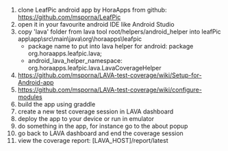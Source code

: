 1. clone LeafPic android app by HoraApps from github: https://github.com/msporna/LeafPic
1. open it in your favourite android IDE like Android Studio
1. copy 'lava' folder from lava tool root/helpers/android_helper into leafPic app\app\src\main\java\org\horaapps\leafpic
    * package name to put into lava helper for android: package org.horaapps.leafpic.lava;
    * android_lava_helper_namespace: org.horaapps.leafpic.lava.LavaCoverageHelper
1. https://github.com/msporna/LAVA-test-coverage/wiki/Setup-for-Android-app 
1. https://github.com/msporna/LAVA-test-coverage/wiki/configure-modules
1. build the app using graddle
1. create a new test coverage session in LAVA dashboard
1. deploy the app to your device or run in emulator
1. do something in the app, for instance go to the about popup
1. go back to LAVA dashboard and end the coverage session
1. view the coverage report: [LAVA_HOST]/report/latest
